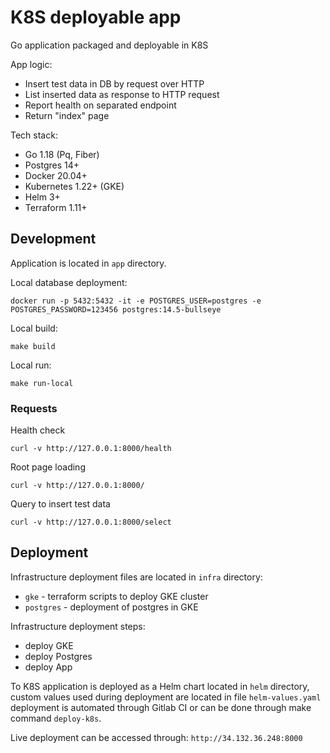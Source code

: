 # K8S deployable app

Go application packaged and deployable in K8S

App logic:
 * Insert test data in DB by request over HTTP
 * List inserted data as response to HTTP request
 * Report health on separated endpoint
 * Return "index" page

Tech stack:
 * Go 1.18 (Pq, Fiber)
 * Postgres 14+
 * Docker 20.04+
 * Kubernetes 1.22+ (GKE)
 * Helm 3+
 * Terraform 1.11+
 
## Development

Application is located in `app` directory.

Local database deployment:
```
docker run -p 5432:5432 -it -e POSTGRES_USER=postgres -e POSTGRES_PASSWORD=123456 postgres:14.5-bullseye
```
Local build:
```
make build
```
Local run:
```
make run-local
```

### Requests

Health check
```
curl -v http://127.0.0.1:8000/health
```

Root page loading
```
curl -v http://127.0.0.1:8000/
```

Query to insert test data
```
curl -v http://127.0.0.1:8000/select
```

## Deployment

Infrastructure deployment files are located in `infra` directory:
 * `gke` - terraform scripts to deploy GKE cluster
 * `postgres` - deployment of postgres in GKE

Infrastructure deployment steps:
 * deploy GKE
 * deploy Postgres
 * deploy App

To K8S application is deployed as a Helm chart located in `helm` directory, custom values used during deployment are located
in file `helm-values.yaml` deployment is automated through Gitlab CI or can be done through make command `deploy-k8s`.

Live deployment can be accessed through: `http://34.132.36.248:8000`
